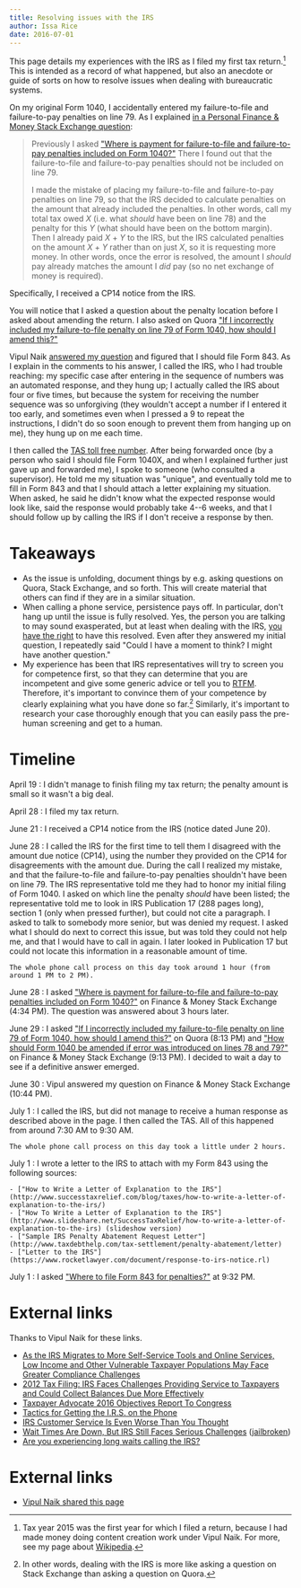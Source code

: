 ```yaml
---
title: Resolving issues with the IRS
author: Issa Rice
date: 2016-07-01
---
```


This page details my experiences with the IRS as I filed my first tax return.[^tax_2015]
This is intended as a record of what happened, but also an anecdote or guide of sorts on how to resolve issues when dealing with bureaucratic systems.

On my original Form 1040, I accidentally entered my failure-to-file and failure-to-pay penalties on line 79.
As I explained [in a Personal Finance & Money Stack Exchange question](http://money.stackexchange.com/questions/66793/how-should-form-1040-be-amended-if-error-was-introduced-on-lines-78-and-79/66829#66829):

> Previously I asked ["Where is payment for failure-to-file and failure-to-pay penalties included on Form 1040?"](http://money.stackexchange.com/questions/66741/where-is-payment-for-failure-to-file-and-failure-to-pay-penalties-included-on-fo) There I found out that the failure-to-file and failure-to-pay penalties should not be included on line 79.
>
> I made the mistake of placing my failure-to-file and failure-to-pay penalties on line 79, so that the IRS decided to calculate penalties on the amount that already included the penalties. In other words, call my total tax owed _X_ (i.e. what _should_ have been on line 78) and the penalty for this _Y_ (what should have been on the bottom margin). Then I already paid _X_ + _Y_ to the IRS, but the IRS calculated penalties on the amount _X_ + _Y_ rather than on just _X_, so it is requesting more money. In other words, once the error is resolved, the amount I _should_ pay already matches the amount I _did_ pay (so no net exchange of money is required).

Specifically, I received a CP14 notice from the IRS.

You will notice that I asked a question about the penalty location before I asked about amending the return.
I also asked on Quora ["If I incorrectly included my failure-to-file penalty on line 79 of Form 1040, how should I amend this?"](https://www.quora.com/If-I-incorrectly-included-my-failure-to-file-penalty-on-line-79-of-Form-1040-how-should-I-amend-this)

Vipul Naik [answered my question](http://money.stackexchange.com/a/66829/44690) and figured that I should file Form 843.
As I explain in the comments to his answer, I called the IRS, who I had trouble reaching: my specific case after entering in the sequence of numbers was an automated response, and they hung up; I actually called the IRS about four or five times, but because the system for receiving the number sequence was so unforgiving (they wouldn't accept a number if I entered it too early, and sometimes even when I pressed a 9 to repeat the instructions, I didn't do so soon enough to prevent them from hanging up on me), they hung up on me each time.

I then called the [TAS toll free number](https://www.irs.gov/advocate/local-taxpayer-advocate).
After being forwarded once (by a person who said I should file Form 1040X, and when I explained further just gave up and forwarded me), I spoke to someone (who consulted a supervisor).
He told me my situation was "unique", and eventually told me to fill in Form 843 and that I should attach a letter explaining my situation.
When asked, he said he didn't know what the expected response would look like, said the response would probably take 4--6 weeks, and that I should follow up by calling the IRS if I don't receive a response by then.

# Takeaways

- As the issue is unfolding, document things by e.g. asking questions on Quora, Stack Exchange, and so forth.
This will create material that others can find if they are in a similar situation.
- When calling a phone service, persistence pays off.
In particular, don't hang up until the issue is fully resolved.
Yes, the person you are talking to may sound exasperated, but at least when dealing with the IRS, [you have the right](https://www.irs.gov/taxpayer-bill-of-rights) to have this resolved.
Even after they answered my initial question, I repeatedly said "Could I have a moment to think? I might have another question."
- My experience has been that IRS representatives will try to screen you for competence first, so that they can determine that you are incompetent and give some generic advice or tell you to [RTFM](https://en.wikipedia.org/wiki/RTFM).
Therefore, it's important to convince them of your competence by clearly explaining what you have done so far.[^sevq]
Similarly, it's important to research your case thoroughly enough that you can easily pass the pre-human screening and get to a human.

# Timeline

April 19
:   I didn't manage to finish filing my tax return; the penalty amount is small so it wasn't a big deal.

April 28
:   I filed my tax return.

June 21
:   I received a CP14 notice from the IRS (notice dated June 20).

June 28
:   I called the IRS for the first time to tell them I disagreed with the amount due notice (CP14), using the number they provided on the CP14 for disagreements with the amount due.
During the call I realized my mistake, and that the failure-to-file and failure-to-pay penalties shouldn't have been on line 79.
The IRS representative told me they had to honor my initial filing of Form 1040.
I asked on which line the penalty *should* have been listed; the representative told me to look in IRS Publication 17 (288 pages long), section 1 (only when pressed further), but could not cite a paragraph.
I asked to talk to somebody more senior, but was denied my request.
I asked what I should do next to correct this issue, but was told they could not help me, and that I would have to call in again.
I later looked in Publication 17 but could not locate this information in a reasonable amount of time.

    The whole phone call process on this day took around 1 hour (from around 1 PM to 2 PM).

June 28
:   I asked ["Where is payment for failure-to-file and failure-to-pay penalties included on Form 1040?"](http://money.stackexchange.com/questions/66741/where-is-payment-for-failure-to-file-and-failure-to-pay-penalties-included-on-fo) on Finance & Money Stack Exchange (4:34 PM).
The question was answered about 3 hours later.

June 29
:   I asked ["If I incorrectly included my failure-to-file penalty on line 79 of Form 1040, how should I amend this?"](https://www.quora.com/If-I-incorrectly-included-my-failure-to-file-penalty-on-line-79-of-Form-1040-how-should-I-amend-this) on Quora (8:13 PM) and ["How should Form 1040 be amended if error was introduced on lines 78 and 79?"](http://money.stackexchange.com/questions/66793/how-should-form-1040-be-amended-if-error-was-introduced-on-lines-78-and-79) on Finance & Money Stack Exchange (9:13 PM).
I decided to wait a day to see if a definitive answer emerged.

June 30
:   Vipul answered my question on Finance & Money Stack Exchange (10:44 PM).

July 1
:   I called the IRS, but did not manage to receive a human response as described above in the page.
I then called the TAS.
All of this happened from around 7:30 AM to 9:30 AM.

    The whole phone call process on this day took a little under 2 hours.

July 1
:   I wrote a letter to the IRS to attach with my Form 843 using the following sources:

    - ["How to Write a Letter of Explanation to the IRS"](http://www.successtaxrelief.com/blog/taxes/how-to-write-a-letter-of-explanation-to-the-irs/)
    - ["How To Write a Letter of Explanation to the IRS"](http://www.slideshare.net/SuccessTaxRelief/how-to-write-a-letter-of-explanation-to-the-irs) (slideshow version)
    - ["Sample IRS Penalty Abatement Request Letter"](http://www.taxdebthelp.com/tax-settlement/penalty-abatement/letter)
    - ["Letter to the IRS"](https://www.rocketlawyer.com/document/response-to-irs-notice.rl)

July 1
:   I asked ["Where to file Form 843 for penalties?"](http://money.stackexchange.com/questions/66856/where-to-file-form-843-for-penalties) at 9:32 PM.

# External links

Thanks to Vipul Naik for these links.

- [As the IRS Migrates to More Self-Service Tools and Online Services, Low Income and Other Vulnerable Taxpayer Populations May Face Greater Compliance Challenges](http://taxpayeradvocate.irs.gov/Media/Default/Documents/2016-JRC/Area_of_Focus_6_IRS_Self_Service_Tools_and_Vulnerable_Populations.pdf)
- [2012 Tax Filing: IRS Faces Challenges Providing Service to Taxpayers and Could Collect Balances Due More Effectively](http://www.gao.gov/assets/660/650962.pdf)
- [Taxpayer Advocate 2016 Objectives Report To Congress](http://taxpayeradvocate.irs.gov/reports/fy-2016-objectives-report-to-congress/full-report)
- [Tactics for Getting the I\.R\.S\. on the Phone](http://bucks.blogs.nytimes.com/2013/02/04/tactics-for-getting-the-i-r-s-on-the-phone/?_r=1)
- [IRS Customer Service Is Even Worse Than You Thought](http://time.com/money/3960833/irs-customer-service-phone-calls/)
- [Wait Times Are Down, But IRS Still Faces Serious Challenges](http://www.wsj.com/articles/wait-times-are-down-but-irs-still-faces-serious-challenges-1458898201) ([jailbroken](http://archive.is/maibR))
- [Are you experiencing long waits calling the IRS?](http://www.accountingweb.com/community-voice/blogs/william-brighenti/are-you-experiencing-long-waits-calling-the-irs)

# External links

- [Vipul Naik shared this page](https://www.facebook.com/vipulnaik.r/posts/10208807739366732)

[^tax_2015]: Tax year 2015 was the first year for which I filed a return, because I had made money doing content creation work under Vipul Naik.
For more, see my page about [Wikipedia]().

[^sevq]: In other words, dealing with the IRS is more like asking a question on Stack Exchange than asking a question on Quora.
